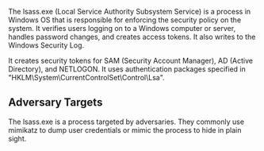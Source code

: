 The lsass.exe (Local Service Authority Subsystem Service) is a process in Windows OS that is responsible for enforcing the security policy on the system. It verifies users logging on to a Windows computer or server, handles password changes, and creates access tokens. It also writes to the Windows Security Log.

It creates security tokens for SAM (Security Account Manager), AD (Active Directory), and NETLOGON. It uses authentication packages specified in "HKLM\System\CurrentControlSet\Control\Lsa".
## Adversary Targets
The lsass.exe is a process targeted by adversaries. They commonly use mimikatz to dump user credentials or mimic the process to hide in plain sight.